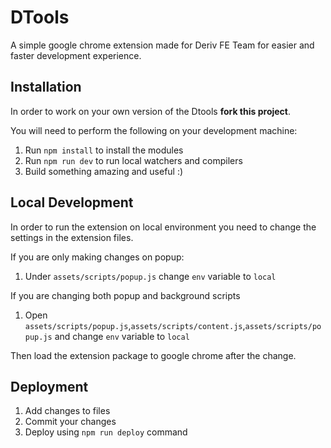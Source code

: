 # DTools
A simple google chrome extension made for Deriv FE Team for easier and faster development experience.



## Installation
In order to work on your own version of the Dtools  **fork this project**.

You will need to perform the following on your development machine:

1. Run `npm install` to install the modules
2. Run `npm run dev` to run local watchers and compilers
3. Build something amazing and useful :)

## Local Development
In order to run the extension on local environment you need to change the settings in the extension files. 

If you are only making changes on popup:
1. Under `assets/scripts/popup.js` change `env` variable to `local`

If you are changing both popup and background scripts

1. Open `assets/scripts/popup.js`,`assets/scripts/content.js`,`assets/scripts/popup.js` and change `env` variable to `local`

Then load the extension package to google chrome after the change. 


## Deployment

1. Add changes to files 
2. Commit your changes
3. Deploy using `npm run deploy` command

